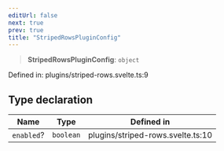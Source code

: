 ```yaml
---
editUrl: false
next: true
prev: true
title: "StripedRowsPluginConfig"
---
```


> **StripedRowsPluginConfig**: `object`

Defined in: plugins/striped-rows.svelte.ts:9

## Type declaration

| Name | Type | Defined in |
| ------ | ------ | ------ |
| <a id="enabled"></a> `enabled`? | `boolean` | plugins/striped-rows.svelte.ts:10 |
